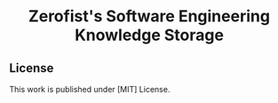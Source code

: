 <div align="center">

  # Zerofist's Software Engineering Knowledge Storage


</div>






## License

This work is published under [MIT] License.

